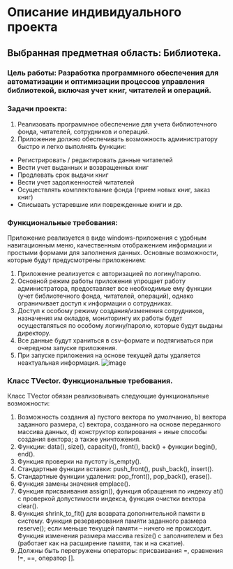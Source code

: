 # Описание индивидуального проекта
## Выбранная предметная область: Библиотека.
### Цель работы: Разработка программного обеспечения для автоматизации и оптимизации процессов управления библиотекой, включая учет книг, читателей и операций.
### Задачи проекта:
1.	Реализовать программное обеспечение для учета библиотечного фонда, читателей, сотрудников и операций.
2.	Приложение должно обеспечивать возможность администратору быстро и легко выполнять функции:
-	Регистрировать / редактировать данные читателей
-	Вести учет выданных и возвращенных книг
-	Продлевать срок выдачи книг
-	Вести учет задолженностей читателей
-	Осуществлять комплектование фонда (прием новых книг, заказ книг)
-	Списывать устаревшие или поврежденные книги
 и др.

### Функциональные требования:
Приложение реализуется в виде windows-приложения с удобным навигационным меню, качественным отображением информации и простыми формами для заполнения данных.
Основные возможности, которые будут предусмотрены приложением:
1.	Приложение реализуется с авторизацией по логину/паролю.
2.	Основной режим работы приложения упрощает работу администратора, предоставляет все необходимые ему функции (учет библиотечного фонда, читателей, операций), однако ограничивает доступ к информации о сотрудниках.
3.	Доступ к особому режиму создания/изменения сотрудников, назначения им окладов, мониторингу их работы будет осуществляться по особому логину/паролю, которые будут выданы директору.
4.	Все данные будут храниться в csv-формате и подтягиваться при очередном запуске приложения. 
5.	При запуске приложения на основе текущей даты удаляется неактуальная информация.
![image](https://github.com/user-attachments/assets/5e5c008d-35e9-4672-bc4c-08a1289fad17)

### Класс TVector. Функциональные требования. 
Класс TVector обязан реализовывать следующие функциональные возможности: 
1. Возможность создания 
a) пустого вектора по умолчанию, 
b) вектора заданного размера, 
c) вектора, созданного на основе переданного массива данных, 
d) конструктор копирования + иные способы создания вектора; а также уничтожения. 
2. Функции: data(), size(), capacity(), front(), back() + функции begin(), end(). 
3. Функция проверки на пустоту is_empty(). 
4. Стандартные функции вставки: push_front(), push_back(), insert().
5. Стандартные функции удаления: pop_front(), pop_back(), erase(). 
6. Функция замены значения emplace(). 
7. Функция присваивания assign(), функция обращения по индексу at() с проверкой допустимости индекса, функция очистки вектора clear(). 
8. Функция shrink_to_fit() для возврата дополнительной памяти в систему. Функция резервирования памяти заданного размера reserve(); если меньше текущей памяти – ничего не происходит. Функция изменения размера массива resize() с заполнителем и без (работает как на расширение памяти, так и на сжатие). 
9. Должны быть перегружены операторы: присваивания =, сравнения !=, ==, оператор [].
